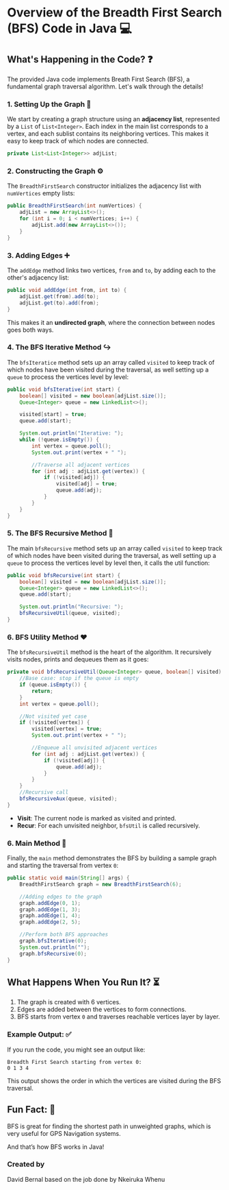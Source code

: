 # Overview of the Breadth First Search (BFS) Code in Java 💻

## What's Happening in the Code? ❓

The provided Java code implements Breath First Search (BFS), a fundamental graph traversal algorithm. Let's walk through
the details!

### 1. **Setting Up the Graph** 📝

We start by creating a graph structure using an **adjacency list**, represented by a `List` of `List<Integer>`. Each
index in the main list corresponds to a vertex, and each sublist contains its neighboring vertices. This makes it easy
to keep track of which nodes are connected.

```java
private List<List<Integer>> adjList;
```

### 2. **Constructing the Graph** ⚙️

The `BreadthFirstSearch` constructor initializes the adjacency list with `numVertices` empty lists:

```java
public BreadthFirstSearch(int numVertices) {
    adjList = new ArrayList<>();
    for (int i = 0; i < numVertices; i++) {
        adjList.add(new ArrayList<>());
    }
}
```

### 3. **Adding Edges** ➕

The `addEdge` method links two vertices, `from` and `to`, by adding each to the other's adjacency list:

```java
public void addEdge(int from, int to) {
    adjList.get(from).add(to);
    adjList.get(to).add(from);
}
```

This makes it an **undirected graph**, where the connection between nodes goes both ways.

### 4. **The BFS Iterative Method** ↪️

The `bfsIteratice` method sets up an array called `visited` to keep track of which nodes have been visited during the
traversal,
as well setting up a `queue` to process the vertices level by level:

```java
public void bfsIterative(int start) {
    boolean[] visited = new boolean[adjList.size()];
    Queue<Integer> queue = new LinkedList<>();

    visited[start] = true;
    queue.add(start);

    System.out.println("Iterative: ");
    while (!queue.isEmpty()) {
        int vertex = queue.poll();
        System.out.print(vertex + " ");

        //Traverse all adjacent vertices
        for (int adj : adjList.get(vertex)) {
            if (!visited[adj]) {
                visited[adj] = true;
                queue.add(adj);
            }
        }
    }
}
```

### 5. **The BFS Recursive Method** 🔄

The main `bfsRecursive` method sets up an array called `visited` to keep track of which nodes have been visited during
the traversal,
as well setting up a `queue` to process the vertices level by level then, it calls the util function:

```java
public void bfsRecursive(int start) {
    boolean[] visited = new boolean[adjList.size()];
    Queue<Integer> queue = new LinkedList<>();
    queue.add(start);

    System.out.println("Recursive: ");
    bfsRecursiveUtil(queue, visited);
}
```

### 6. **BFS Utility Method** ❤️

The `bfsRecursiveUtil` method is the heart of the algorithm. It recursively visits nodes, prints and dequeues them as it
goes:

```java
private void bfsRecursiveUtil(Queue<Integer> queue, boolean[] visited) {
    //Base case: stop if the queue is empty
    if (queue.isEmpty()) {
        return;
    }
    int vertex = queue.poll();

    //Not visited yet case
    if (!visited[vertex]) {
        visited[vertex] = true;
        System.out.print(vertex + " ");

        //Enqueue all unvisited adjacent vertices
        for (int adj : adjList.get(vertex)) {
            if (!visited[adj]) {
                queue.add(adj);
            }
        }
    }
    //Recursive call
    bfsRecursiveAux(queue, visited);
}
```

- **Visit**: The current node is marked as visited and printed.
- **Recur**: For each unvisited neighbor, `bfsUtil` is called recursively.

### 6. **Main Method** 💪

Finally, the `main` method demonstrates the BFS by building a sample graph and starting the traversal from vertex `0`:

```java
public static void main(String[] args) {
    BreadthFirstSearch graph = new BreadthFirstSearch(6);

    //Adding edges to the graph
    graph.addEdge(0, 1);
    graph.addEdge(1, 3);
    graph.addEdge(1, 4);
    graph.addEdge(2, 5);

    //Perform both BFS approaches
    graph.bfsIterative(0);
    System.out.println("");
    graph.bfsRecursive(0);
}
```

## What Happens When You Run It? ⏳

1. The graph is created with 6 vertices.
2. Edges are added between the vertices to form connections.
3. BFS starts from vertex `0` and traverses reachable vertices layer by layer.

### Example Output: ✅

If you run the code, you might see an output like:

```
Breadth First Search starting from vertex 0:
0 1 3 4
```

This output shows the order in which the vertices are visited during the BFS traversal.

## Fun Fact: 🧐

BFS is great for finding the shortest path in unweighted graphs, which is very useful for GPS Navigation systems.

And that’s how BFS works in Java!

### Created by

David Bernal based on the job done by Nkeiruka Whenu

